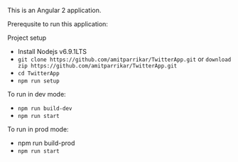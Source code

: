 This is an Angular 2 application.

Prerequsite to run this application:

Project setup

<ul>
    <li>Install Nodejs v6.9.1LTS</li>
    <li><code>git clone https://github.com/amitparrikar/TwitterApp.git</code> or <code>download zip https://github.com/amitparrikar/TwitterApp.git</code></li>
    <li><code>cd TwitterApp</code></li>
    <li><code>npm run setup</code></li>
</ul>
To run in dev mode:

<ul>
    <li><code>npm run build-dev</code></li>
    <li><code>npm run start</code></li>
</ul>
To run in prod mode:

<ul>
    <li><cod>npm run build-prod</code></li>
    <li><code>npm run start</code></li>    
</ul>